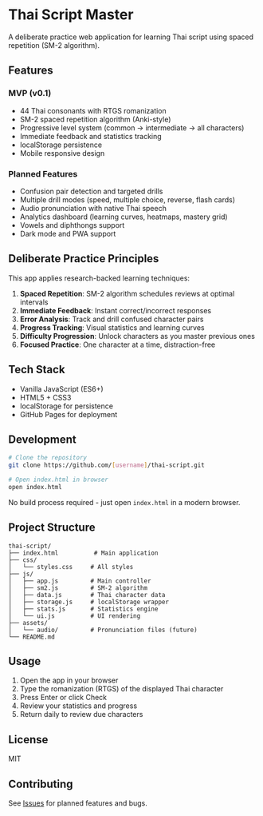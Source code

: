 # Thai Script Master

A deliberate practice web application for learning Thai script using spaced repetition (SM-2 algorithm).

## Features

### MVP (v0.1)
- 44 Thai consonants with RTGS romanization
- SM-2 spaced repetition algorithm (Anki-style)
- Progressive level system (common → intermediate → all characters)
- Immediate feedback and statistics tracking
- localStorage persistence
- Mobile responsive design

### Planned Features
- Confusion pair detection and targeted drills
- Multiple drill modes (speed, multiple choice, reverse, flash cards)
- Audio pronunciation with native Thai speech
- Analytics dashboard (learning curves, heatmaps, mastery grid)
- Vowels and diphthongs support
- Dark mode and PWA support

## Deliberate Practice Principles

This app applies research-backed learning techniques:

1. **Spaced Repetition**: SM-2 algorithm schedules reviews at optimal intervals
2. **Immediate Feedback**: Instant correct/incorrect responses
3. **Error Analysis**: Track and drill confused character pairs
4. **Progress Tracking**: Visual statistics and learning curves
5. **Difficulty Progression**: Unlock characters as you master previous ones
6. **Focused Practice**: One character at a time, distraction-free

## Tech Stack

- Vanilla JavaScript (ES6+)
- HTML5 + CSS3
- localStorage for persistence
- GitHub Pages for deployment

## Development

```bash
# Clone the repository
git clone https://github.com/[username]/thai-script.git

# Open index.html in browser
open index.html
```

No build process required - just open `index.html` in a modern browser.

## Project Structure

```
thai-script/
├── index.html          # Main application
├── css/
│   └── styles.css     # All styles
├── js/
│   ├── app.js         # Main controller
│   ├── sm2.js         # SM-2 algorithm
│   ├── data.js        # Thai character data
│   ├── storage.js     # localStorage wrapper
│   ├── stats.js       # Statistics engine
│   └── ui.js          # UI rendering
├── assets/
│   └── audio/         # Pronunciation files (future)
└── README.md
```

## Usage

1. Open the app in your browser
2. Type the romanization (RTGS) of the displayed Thai character
3. Press Enter or click Check
4. Review your statistics and progress
5. Return daily to review due characters

## License

MIT

## Contributing

See [Issues](https://github.com/[username]/thai-script/issues) for planned features and bugs.
